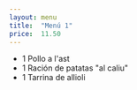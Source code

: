 ```yaml
---
layout: menu
title:  "Menú 1"
price:  11.50
---
```

* 1 Pollo a l'ast
* 1 Ración de patatas "al caliu"
* 1 Tarrina de allioli
